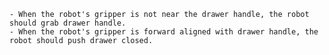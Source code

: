  
    - When the robot's gripper is not near the drawer handle, the robot should grab drawer handle.
    - When the robot's gripper is forward aligned with drawer handle, the robot should push drawer closed.